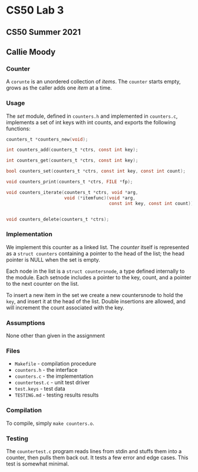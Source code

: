 # CS50 Lab 3
## CS50 Summer 2021
## Callie Moody

### Counter

A `corunte` is an unordered collection of _items_.
The `counter` starts empty, grows as the caller adds one _item_ at a time.

### Usage

The *set* module, defined in `counters.h` and implemented in `counters.c`, implements a set of int keys with int counts, and exports the following functions:

```c
counters_t *counters_new(void);

int counters_add(counters_t *ctrs, const int key);

int counters_get(counters_t *ctrs, const int key);

bool counters_set(counters_t *ctrs, const int key, const int count);

void counters_print(counters_t *ctrs, FILE *fp);

void counters_iterate(counters_t *ctrs, void *arg, 
                      void (*itemfunc)(void *arg, 
                                       const int key, const int count));


void counters_delete(counters_t *ctrs);
```

### Implementation

We implement this counter as a linked list.
The *counter* itself is represented as a `struct counters` containing a pointer to the head of the list; the head pointer is NULL when the set is empty.

Each node in the list is a `struct countersnode`, a type defined internally to the module.
Each setnode includes a pointer to the key, count, and a pointer to the next counter on the list.

To insert a new item in the set we create a new countersnode to hold the `key`, and insert it at the head of the list. Double insertions are allowed, and will increment the count associated with the key.

### Assumptions

None other than given in the assignment

### Files

* `Makefile` - compilation procedure
* `counters.h` - the interface
* `counters.c` - the implementation
* `countertest.c` - unit test driver
* `test.keys` - test data
* `TESTING.md` - testing results results

### Compilation

To compile, simply `make counters.o`.

### Testing

The `countertest.c` program reads lines from stdin and stuffs them into a counter, then pulls them back out.
It tests a few error and edge cases.
This test is somewhat minimal.

